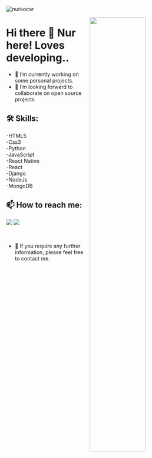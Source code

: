 <p align="left"> <img src="https://komarev.com/ghpvc/?username=nurkocar" alt="nurkocar" /> </p>

<img src="https://github-readme-stats.vercel.app/api?username=nurkocar&show_icons=true&theme=radical" align='right' width="55%">


# Hi there 👋 Nur here! Loves developing..

- 🔭 I’m currently working on some personal projects.
- 👯 I’m looking forward to collaborate on open source projects


## 🛠 Skills:<br>

-HTML5<br>
-Css3<br>
-Python<br>
-JavaScript<br>
-React Native<br>
-React<br>
-Django<br>
-NodeJs<br>
-MongoDB<br>

## 📫 How to reach me: <br>

[![](https://img.shields.io/badge/linkedin-%230077B5.svg?&style=for-the-badge&logo=linkedin&logoColor=white)](https://www.linkedin.com/in/nur-kocar/)
[![](https://img.shields.io/badge/medium-%2312100E.svg?&style=for-the-badge&logo=medium&logoColor=white)](https://medium.com/@fatmanurkocar61)

<br>

- 💬 If you require any further information, please feel free to contact me.



<!-- <a href="https://github.com/nurkocar/github-readme-stats/issues">
  <img alt="Issues" src="https://img.shields.io/github/issues/nurkocar/github-readme-stats?color=0088ff" />
</a>
<a href="https://github.com/nurkocar/github-readme-stats/pulls">
  <img alt="GitHub pull requests" src="https://img.shields.io/github/issues-pr/nurkocar/github-readme-stats?color=0088ff" />
</a> -->
